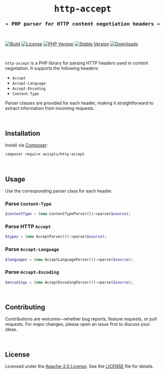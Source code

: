 <div align="center">
  <samp>
    <h1>http-accept</h1>
    <h3>&raquo; PHP parser for HTTP content negotiation headers  &laquo;</h3>
  </samp>
  &nbsp;
</div>

[![Build](https://github.com/asispts/http-accept/actions/workflows/ci.yml/badge.svg)](https://github.com/asispts/http-accept/actions/workflows/ci.yml)
[![License](https://img.shields.io/github/license/asispts/http-accept)](./LICENSE)
[![PHP Version](https://img.shields.io/packagist/dependency-v/asispts/http-accept/php)](https://packagist.org/packages/asispts/http-accept)
[![Stable Version](https://img.shields.io/packagist/v/asispts/http-accept?label=stable)](https://packagist.org/packages/asispts/http-accept)
[![Downloads](https://img.shields.io/packagist/dt/asispts/http-accept)](https://packagist.org/packages/asispts/http-accept)
<p>&nbsp;</p>

`http-accept` is a PHP library for parsing HTTP headers used in content negotiation. It supports the following headers:
- `Accept`
- `Accept-Language`
- `Accept-Encoding`
- `Content-Type`

Parser classes are provided for each header, making it straightforward to extract information from incoming requests.
<p>&nbsp;</p>

## Installation

Install via [Composer](https://getcomposer.org/):

```bash
composer require asispts/http-accept
```
<p>&nbsp;</p>

## Usage

Use the corresponding parser class for each header.

### Parse `Content-Type`
```php
$contentType = (new ContentTypeParser())->parse($source);
```

### Parse HTTP `Accept`
```php
$types = (new AcceptParser())->parse($source);
```

### Parse `Accept-Language`
```php
$languages = (new AcceptLanguageParser())->parse($source);
```

### Parse `Accept-Encoding`
```php
$encodings = (new AcceptEncodingParser())->parse($source);
```
<p>&nbsp;</p>

## Contributing

Contributions are welcome—whether bug reports, feature requests, or pull requests.
For major changes, please open an issue first to discuss your ideas.
<p>&nbsp;</p>

## License

Licensed under the [Apache-2.0 License](https://opensource.org/licenses/Apache-2.0).
See the [LICENSE](./LICENSE) file for details.
